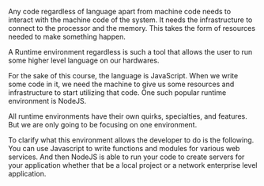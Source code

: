 Any code regardless of language apart from machine code needs to interact with the machine code of the system. 
It needs the infrastructure to connect to the processor and the memory. This takes the form of resources needed to make something happen. 

A Runtime environment regardless is such a tool that allows the user to run some higher level language on our hardwares. 

For the sake of this course, the language is JavaScript. When we write some code in it, we need the machine to give us some resources and infrastructure to start utilizing that code. One such popular runtime environment is NodeJS. 

All runtime environments have their own quirks, specialties, and features. But we are only going to be focusing on one environment. 

To clarify what this environment allows the developer to do is the following. You can use Javascript to write functions and modules for various web services. And then NodeJS is able to run your code to create servers for your application whether that be a local project or a network enterprise level application. 